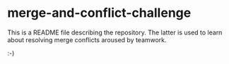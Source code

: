 # merge-and-conflict-challenge
This is a README file describing the repository. The latter is used to learn about resolving merge conflicts aroused by teamwork.

:-)
 
